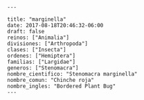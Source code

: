 
      ---

      title: "marginella"
      date: 2017-08-18T20:46:32-06:00
      draft: false
      reinos: ["Animalia"]
      divisiones: ["Arthropoda"]
      clases: ["Insecta"]
      ordenes: ["Hemiptera"]
      familias: ["Largidae"]
      generos: ["Stenomacra"]
      nombre_cientifico: "Stenomacra marginella"
      nombre_comun: "Chinche roja"
      nombre_ingles: "Bordered Plant Bug"
      ---

      